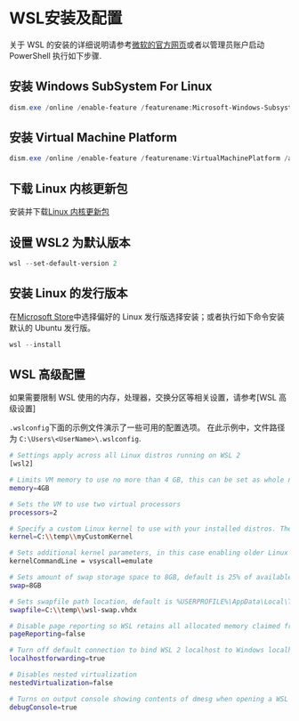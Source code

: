 # WSL安装及配置

关于 WSL 的安装的详细说明请参考[微软的官方网页]或者以管理员账户启动 PowerShell 执行如下步骤.

## 安装 Windows SubSystem For Linux

```powershell
dism.exe /online /enable-feature /featurename:Microsoft-Windows-Subsystem-Linux /all /norestart
```

## 安装 Virtual Machine Platform

```powershell
dism.exe /online /enable-feature /featurename:VirtualMachinePlatform /all /norestart
```

## 下载 Linux 内核更新包

安装并下载[Linux 内核更新包]

## 设置 WSL2 为默认版本

```powershell
wsl --set-default-version 2
```

## 安装 Linux 的发行版本

在[Microsoft Store]中选择偏好的 Linux 发行版选择安装；或者执行如下命令安装默认的 Ubuntu 发行版。

```powershell
wsl --install
```

## WSL 高级配置

如果需要限制 WSL 使用的内存，处理器，交换分区等相关设置，请参考[WSL 高级设置]

`.wslconfig`下面的示例文件演示了一些可用的配置选项。 在此示例中，文件路径为 `C:\Users\<UserName>\.wslconfig`.

```bash
# Settings apply across all Linux distros running on WSL 2
[wsl2]

# Limits VM memory to use no more than 4 GB, this can be set as whole numbers using GB or MB
memory=4GB

# Sets the VM to use two virtual processors
processors=2

# Specify a custom Linux kernel to use with your installed distros. The default kernel used can be found at https://github.com/microsoft/WSL2-Linux-Kernel
kernel=C:\\temp\\myCustomKernel

# Sets additional kernel parameters, in this case enabling older Linux base images such as Centos 6
kernelCommandLine = vsyscall=emulate

# Sets amount of swap storage space to 8GB, default is 25% of available RAM
swap=8GB

# Sets swapfile path location, default is %USERPROFILE%\AppData\Local\Temp\swap.vhdx
swapfile=C:\\temp\\wsl-swap.vhdx

# Disable page reporting so WSL retains all allocated memory claimed from Windows and releases none back when free
pageReporting=false

# Turn off default connection to bind WSL 2 localhost to Windows localhost
localhostforwarding=true

# Disables nested virtualization
nestedVirtualization=false

# Turns on output console showing contents of dmesg when opening a WSL 2 distro for debugging
debugConsole=true
```

[linux 内核更新包]: https://wslstorestorage.blob.core.windows.net/wslblob/wsl_update_x64.msi
[微软的官方网页]: https://learn.microsoft.com/zh-cn/windows/wsl/install-manual
[microsoft store]: https://aka.ms/wslstore
[wsl高级设置]: https://learn.microsoft.com/zh-cn/windows/wsl/wsl-config
